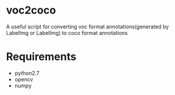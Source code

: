 # voc2coco
A useful script for converting voc format annotations(generated by LabelImg or LabelImg) to coco format annotations
# Requirements
* python2.7
* opencv
* numpy
